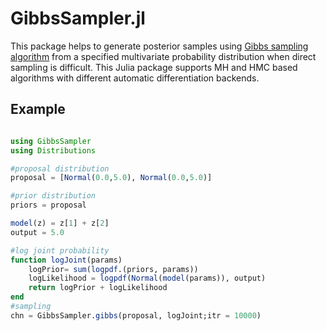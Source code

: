 # GibbsSampler.jl

This package helps to generate posterior samples using [Gibbs sampling algorithm](https://en.wikipedia.org/wiki/Gibbs_sampling) from a specified multivariate probability distribution when direct sampling is difficult.
This Julia package supports MH and HMC based algorithms with different automatic differentiation backends.


## Example

```julia

using GibbsSampler
using Distributions

#proposal distribution
proposal = [Normal(0.0,5.0), Normal(0.0,5.0)]

#prior distribution
priors = proposal

model(z) = z[1] + z[2]
output = 5.0

#log joint probability
function logJoint(params)	
	logPrior= sum(logpdf.(priors, params))
	logLikelihood = logpdf(Normal(model(params)), output)
	return logPrior + logLikelihood
end
#sampling
chn = GibbsSampler.gibbs(proposal, logJoint;itr = 10000)
```